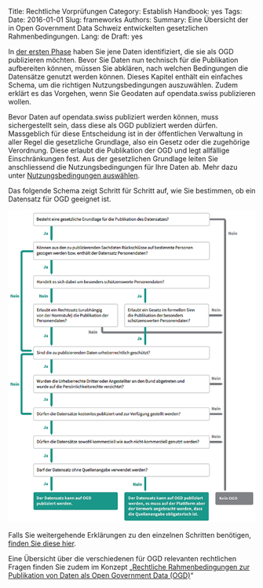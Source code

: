Title: Rechtliche Vorprüfungen
Category: Establish
Handbook: yes
Tags:
Date: 2016-01-01
Slug: frameworks
Authors:
Summary: Eine Übersicht der in Open Government Data Schweiz entwickelten gesetzlichen Rahmenbedingungen.
Lang: de
Draft: yes


In [der ersten Phase](/de/category/identify) haben Sie jene Daten identifiziert, die sie als OGD publizieren möchten. Bevor Sie Daten nun technisch für die Publikation aufbereiten können, müssen Sie abklären, nach welchen Bedingungen die Datensätze genutzt werden können. Dieses Kapitel enthält ein einfaches Schema, um die richtigen Nutzungsbedingungen auszuwählen. Zudem erklärt es das Vorgehen, wenn Sie Geodaten auf opendata.swiss publizieren wollen.

Bevor Daten auf opendata.swiss publiziert werden können, muss sichergestellt sein, dass diese als OGD publiziert werden dürfen. Massgeblich für diese Entscheidung ist in der öffentlichen Verwaltung in aller Regel die gesetzliche Grundlage, also ein Gesetz oder die zugehörige Verordnung. Diese erlaubt die Publikation der OGD und legt allfällige Einschränkungen fest. Aus der gesetzlichen Grundlage leiten Sie anschliessend die Nutzungsbedingungen für Ihre Daten ab. Mehr dazu unter [Nutzungsbedingungen auswählen](terms).

Das folgende Schema zeigt Schritt für Schritt auf, wie Sie bestimmen, ob ein Datensatz für OGD geeignet ist.

![](/images/chart-arbeitshilfe-publikation.png)

Falls Sie weitergehende Erklärungen zu den einzelnen Schritten benötigen, [finden Sie diese hier](/de/library/arbeitshilfe-publikation).

Eine Übersicht über die verschiedenen für OGD relevanten rechtlichen Fragen finden Sie zudem im Konzept „[Rechtliche Rahmenbedingungen zur Publikation von Daten als Open Government Data (OGD)](/de/library/konzept-rechtliche-rahmen)“
